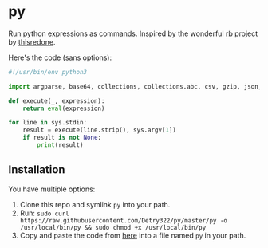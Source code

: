 # py
Run python expressions as commands. Inspired by the wonderful [rb](https://github.com/thisredone/rb) project by [thisredone](https://github.com/thisredone/rb).

Here's the code (sans options):

```python
#!/usr/bin/env python3

import argparse, base64, collections, collections.abc, csv, gzip, json, math, os, os.path, platform, random, re, sys, time, urllib, uuid, zlib

def execute(_, expression):
    return eval(expression)

for line in sys.stdin:
    result = execute(line.strip(), sys.argv[1])
    if result is not None:
        print(result)
```

## Installation

You have multiple options:

1. Clone this repo and symlink `py` into your path.
2. Run: `sudo curl https://raw.githubusercontent.com/Detry322/py/master/py -o /usr/local/bin/py && sudo chmod +x /usr/local/bin/py`
3. Copy and paste the code from [here](https://raw.githubusercontent.com/Detry322/py/master/py) into a file named `py` in your path.
